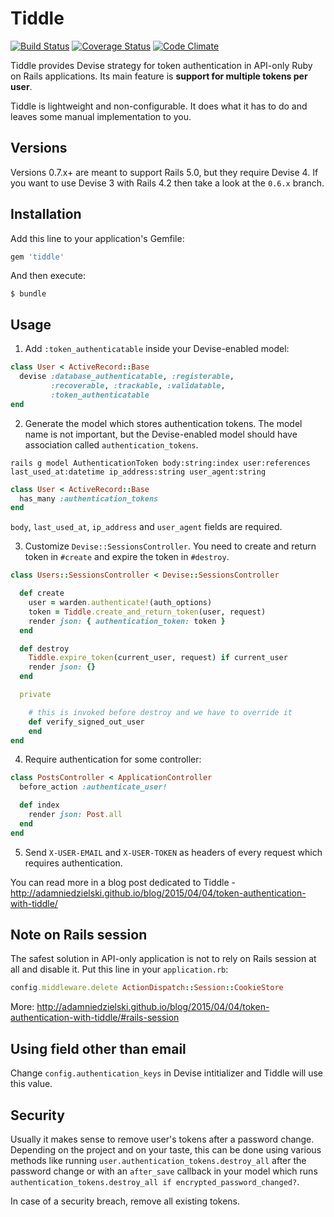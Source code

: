 # Tiddle

[![Build Status](https://travis-ci.org/adamniedzielski/tiddle.svg?branch=master)](https://travis-ci.org/adamniedzielski/tiddle)
[![Coverage Status](https://coveralls.io/repos/adamniedzielski/tiddle/badge.svg?branch=master)](https://coveralls.io/r/adamniedzielski/tiddle?branch=master)
[![Code Climate](https://codeclimate.com/github/adamniedzielski/tiddle/badges/gpa.svg)](https://codeclimate.com/github/adamniedzielski/tiddle)

Tiddle provides Devise strategy for token authentication in API-only Ruby on Rails applications. Its main feature is **support for multiple tokens per user**.

Tiddle is lightweight and non-configurable. It does what it has to do and leaves some manual implementation to you.

## Versions

Versions 0.7.x+ are meant to support Rails 5.0, but they require Devise 4. If you want to use Devise 3 with Rails 4.2 then take a look at the ```0.6.x``` branch.

## Installation

Add this line to your application's Gemfile:

```ruby
gem 'tiddle'
```

And then execute:

    $ bundle


## Usage

1) Add ```:token_authenticatable``` inside your Devise-enabled model:

```ruby
class User < ActiveRecord::Base
  devise :database_authenticatable, :registerable,
         :recoverable, :trackable, :validatable,
         :token_authenticatable
end
```

2) Generate the model which stores authentication tokens. The model name is not important, but the Devise-enabled model should have association called ```authentication_tokens```.

```
rails g model AuthenticationToken body:string:index user:references last_used_at:datetime ip_address:string user_agent:string
```

```ruby
class User < ActiveRecord::Base
  has_many :authentication_tokens
end
```

```body```, ```last_used_at```, ```ip_address``` and ```user_agent``` fields are required.

3) Customize ```Devise::SessionsController```. You need to create and return token in ```#create``` and expire the token in ```#destroy```.

```ruby
class Users::SessionsController < Devise::SessionsController

  def create
    user = warden.authenticate!(auth_options)
    token = Tiddle.create_and_return_token(user, request)
    render json: { authentication_token: token }
  end

  def destroy
    Tiddle.expire_token(current_user, request) if current_user
    render json: {}
  end

  private

    # this is invoked before destroy and we have to override it
    def verify_signed_out_user
    end
end
```

4) Require authentication for some controller:

```ruby
class PostsController < ApplicationController
  before_action :authenticate_user!

  def index
    render json: Post.all
  end
end
```

5) Send ```X-USER-EMAIL``` and ```X-USER-TOKEN``` as headers of every request which requires authentication.

You can read more in a blog post dedicated to Tiddle - http://adamniedzielski.github.io/blog/2015/04/04/token-authentication-with-tiddle/

## Note on Rails session

The safest solution in API-only application is not to rely on Rails session at all and disable it. Put this line in your ```application.rb```:

```ruby
config.middleware.delete ActionDispatch::Session::CookieStore
```

More: http://adamniedzielski.github.io/blog/2015/04/04/token-authentication-with-tiddle/#rails-session

## Using field other than email

Change ```config.authentication_keys``` in Devise intitializer and Tiddle will use this value.


## Security

Usually it makes sense to remove user's tokens after a password change. Depending on the project and on your taste, this can be done using various methods like running `user.authentication_tokens.destroy_all` after the password change or with an `after_save` callback in your model which runs `authentication_tokens.destroy_all if encrypted_password_changed?`.

In case of a security breach, remove all existing tokens.
